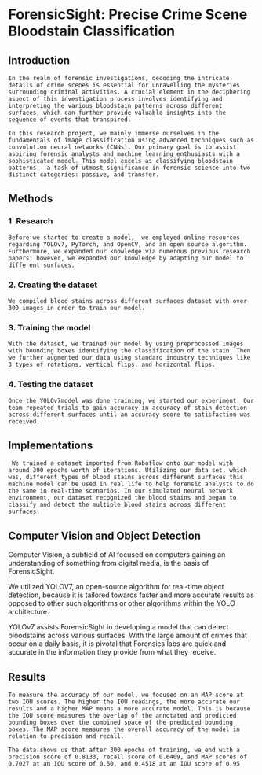 # ForensicSight: Precise Crime Scene Bloodstain Classification
## Introduction
    In the realm of forensic investigations, decoding the intricate details of crime scenes is essential for unravelling the mysteries surrounding criminal activities. A crucial element in the deciphering aspect of this investigation process involves identifying and interpreting the various bloodstain patterns across different surfaces, which can further provide valuable insights into the sequence of events that transpired. 

    In this research project, we mainly immerse ourselves in the fundamentals of image classification using advanced techniques such as convolution neural networks (CNNs). Our primary goal is to assist aspiring forensic analysts and machine learning enthusiasts with a sophisticated model. This model excels as classifying bloodstain patterns - a task of utmost significance in forensic science—into two distinct categories: passive, and transfer. 

## Methods
  ### 1. Research
    Before we started to create a model,  we employed online resources regarding YOLOv7, PyTorch, and OpenCV, and an open source algorithm. Furthermore, we expanded our knowledge via numerous previous research papers; however, we expanded our knowledge by adapting our model to different surfaces. 

  ### 2. Creating the dataset
    We compiled blood stains across different surfaces dataset with over 300 images in order to train our model. 

  ### 3. Training the model
    With the dataset, we trained our model by using preprocessed images with bounding boxes identifying the classification of the stain. Then we further augmented our data using standard industry techniques like 3 types of rotations, vertical flips, and horizontal flips. 

  ### 4. Testing the dataset
    Once the YOLOv7model was done training, we started our experiment. Our team repeated trials to gain accuracy in accuracy of stain detection across different surfaces until an accuracy score to satisfaction was received. 

## Implementations
     We trained a dataset imported from Roboflow onto our model with around 300 epochs worth of iterations. Utilizing our data set, which was, different types of blood stains across different surfaces this machine model can be used in real life to help forensic analysts to do the same in real-time scenarios. In our simulated neural network environment, our dataset recognized the blood stains and began to classify and detect the multiple blood stains across different surfaces.

## Computer Vision and Object Detection
  Computer Vision, a subfield of AI focused on computers gaining an understanding of something from digital media, is the basis of ForensicSight.

  We utilized YOLOV7, an open-source algorithm for real-time object detection, because it is tailored towards faster and more accurate results as opposed to other such algorithms or other algorithms within the YOLO architecture.

  YOLOv7 assists ForensicSight in developing a model that can detect bloodstains across various surfaces. With the large amount of crimes that occur on a daily basis, it is pivotal that Forensics labs are quick and accurate in the information they provide from what they receive. 

## Results
    To measure the accuracy of our model, we focused on an MAP score at two IOU scores. The higher the IOU readings, the more accurate our results and a higher MAP means a more accurate model. This is because the IOU score measures the overlap of the annotated and predicted bounding boxes over the combined space of the predicted bounding boxes. The MAP score measures the overall accuracy of the model in relation to precision and recall.

    The data shows us that after 300 epochs of training, we end with a precision score of 0.8133, recall score of 0.6409, and MAP scores of 0.7027 at an IOU score of 0.50, and 0.4518 at an IOU score of 0.95
